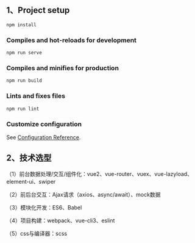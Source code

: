 ## 1、Project setup
```
npm install
```

### Compiles and hot-reloads for development
```
npm run serve
```

### Compiles and minifies for production
```
npm run build
```

### Lints and fixes files
```
npm run lint
```

### Customize configuration
See [Configuration Reference](https://cli.vuejs.org/config/).

## 2、技术选型

（1）前台数据处理/交互/组件化：vue2、vue-router、vuex、vue-lazyload、element-ui、swiper

（2）前后台交互：Ajax请求（axios、async/await）、mock数据

（3）模块化开发：ES6、Babel

（4）项目构建：webpack、vue-cli3、eslint

（5）css与编译器：scss

